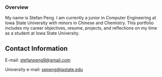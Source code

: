 ### Overview

My name is Stefan Peng. I am currently a junior in Computer Engineering at Iowa State University with minors in Chinese and Chemistry. This portfolio includes my career objectives, resume, projects, and reflections on my time as a student at Iowa State University.

## Contact Information

E-mail: [stefanpeng9@gmail.com](stefanpeng9@gmail.com)

University e-mail: [sepeng@iastate.edu](sepeng@iastate.edu)
